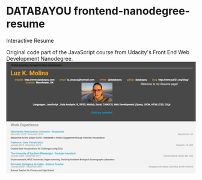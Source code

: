 # DATABAYOU frontend-nanodegree-resume
Interactive Resume

Original code part of the JavaScript course from Udacity's Front End Web Development Nanodegree. 
![picture](images/Resume_Luz.png)
